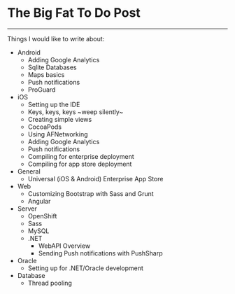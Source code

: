# The Big Fat To Do Post

---

Things I would like to write about:

* Android
	* Adding Google Analytics
	* Sqlite Databases
	* Maps basics
	* Push notifications
	* ProGuard
* iOS
	* Setting up the IDE
	* Keys, keys, keys ~weep silently~
	* Creating simple views
	* CocoaPods
	* Using AFNetworking
	* Adding Google Analytics
	* Push notifications
	* Compiling for enterprise deployment
	* Compiling for app store deployment
* General
	* Universal (iOS & Android) Enterprise App Store
* Web
	* Customizing Bootstrap with Sass and Grunt
	* Angular
* Server
	* OpenShift
	* Sass
	* MySQL
	* .NET
		* WebAPI Overview
		* Sending Push notifications with PushSharp
* Oracle
	* Setting up for .NET/Oracle development
* Database
	* Thread pooling